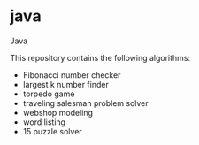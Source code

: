 # java
Java

This repository contains the following algorithms:
* Fibonacci number checker
* largest k number finder
* torpedo game
* traveling salesman problem solver
* webshop modeling
* word listing
* 15 puzzle solver